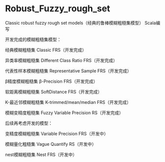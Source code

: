 # Robust_Fuzzy_rough_set
Classic robust fuzzy rough set models（经典的鲁棒模糊粗糙集模型） Scala编写

开发完成的模糊粗糙集模型：

经典模糊粗糙集 Classic FRS（开发完成）

异类率模糊粗糙集 Different Class Ratio FRS（开发完成）

代表性样本模糊粗糙集 Representative Sample FRS（开发完成）

β精度模糊粗糙集 β-Precision FRS（开发完成）

软距离模糊粗糙集 SoftDistance FRS（开发完成）

K-最近邻模糊粗糙集 K-trimmed/mean/median FRS（开发完成）

模糊变精度粗糙集 Fuzzy Variable Precision RS（开发完成）

后续再考虑开发的模型：

变精度模糊粗糙集 Variable Precision FRS（开发中）

模糊量化粗糙集 Vague Quantify RS（开发中）

nest模糊粗糙集 Nest FRS（开发中）
